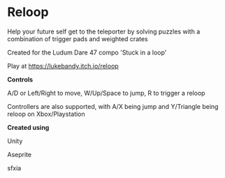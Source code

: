 # Reloop

Help your future self get to the teleporter by solving puzzles with a combination of trigger pads and weighted crates

Created for the Ludum Dare 47 compo 'Stuck in a loop'

Play at https://lukebandy.itch.io/reloop

**Controls**

A/D or Left/Right to move, W/Up/Space to jump, R to trigger a reloop

Controllers are also supported, with A/X being jump and Y/Triangle being reloop on Xbox/Playstation

**Created using**

Unity

Aseprite

sfxia